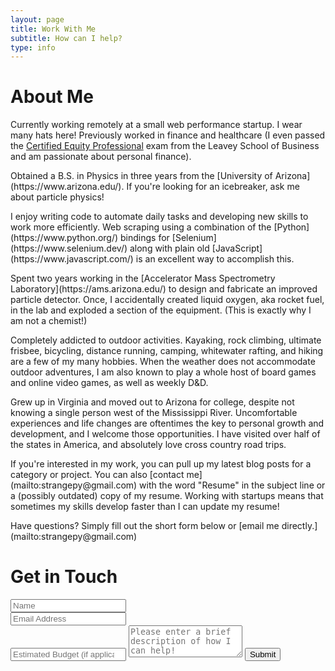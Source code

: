 ```yaml
---
layout: page
title: Work With Me
subtitle: How can I help?
type: info
---
```

<!--
Step 1. Schedule a complimentary, no-obligation consult. You can do that by using the contact form below.
Step 2. Watch your email for questions from me. Before we hop on the phone, I’d like to know a bit about you and what you’d like to get out of coaching with me.
Step 3. Hit “reply” to that email and answer the questions.
Step 4. At the scheduled time of your consult, we’ll consult! We’ll use the opportunity to make sure we’re the perfect fit before you commit.
Step 5. Then we’ll get started! If you decide to work with me, I’ll tell you the exact steps for getting started. If you decide not to work with me or if we aren’t a perfect fit, I’m happy to share other resources to help you get what you need.
-->

# About Me

<p class="about-text"><span class="fa fa-briefcase" aria-hidden="true"></span> Currently working remotely at a small web performance startup. I wear many hats here! Previously worked in finance and healthcare (I even passed the <a href="https://www.scu.edu/business/cepi/" >Certified Equity Professional</a> exam from the Leavey School of Business and am passionate about personal finance).</p>

<p class="about-text"><span class="fa fa-graduation-cap" aria-hidden="true"></span> Obtained a B.S. in Physics in three years from the [University of Arizona](https://www.arizona.edu/). If you're looking for an icebreaker, ask me about particle physics! </p>

<p class="about-text"><span class="fa fa-code" aria-hidden="true"></span> I enjoy writing code to automate daily tasks and developing new skills to work more efficiently. Web scraping using a combination of the [Python](https://www.python.org/) bindings for [Selenium](https://www.selenium.dev/) along with plain old [JavaScript](https://www.javascript.com/) is an excellent way to accomplish this. </p>

<p class="about-text"><span class="fa fa-bolt" aria-hidden="true"></span> Spent two years working in the [Accelerator Mass Spectrometry Laboratory](https://ams.arizona.edu/) to design and fabricate an improved particle detector. Once, I accidentally created liquid oxygen, aka rocket fuel, in the lab and exploded a section of the equipment. (This is exactly why I am not a chemist!)</p>

<p class="about-text"><span class="fa fa-heart" aria-hidden="true"></span> Completely addicted to outdoor activities. Kayaking, rock climbing, ultimate frisbee, bicycling, distance running, camping, whitewater rafting, and hiking are a few of my many hobbies. When the weather does not accommodate outdoor adventures, I am also known to play a whole host of board games and online video games, as well as weekly D&D. </p>

<p class="about-text"><span class="fa fa-globe" aria-hidden="true"></span> Grew up in Virginia and moved out to Arizona for college, despite not knowing a single person west of the Mississippi River. Uncomfortable experiences and life changes are oftentimes the key to personal growth and development, and I welcome those opportunities. I have visited over half of the states in America, and absolutely love cross country road trips. </p>

<p class="about-text"><span class="fa fa-book" aria-hidden="true"></span>If you're interested in my work, you can pull up my latest blog posts for a category or project. You can also [contact me](mailto:strangepy@gmail.com) with the word "Resume" in the subject line or a (possibly outdated) copy of my resume. Working with startups means that sometimes my skills develop faster than I can update my resume! </p>

<p class="about-text"><span class="fa fa-address-book" aria-hidden="true"></span> Have questions? Simply fill out the short form below or [email me directly.](mailto:strangepy@gmail.com)</p>

# Get in Touch


<form action="https://formspree.io/strangepy@gmail.com" method="POST" class="form" id="contact-form">
  <div class="row">
    <div class="col-xs-6">
      <input type="text" name="name" class="form-control input-lg" placeholder="Name" title="Name">
    </div>
    <div class="col-xs-6">
      <input type="email" name="_replyto" class="form-control input-lg" placeholder="Email Address" title="Email">
    </div>
  </div>
  <input type="number" name="budget" class="form-control input-lg" placeholder="Estimated Budget (if applicable)" title="Budget">
  <input type="hidden" name="_subject" value="New submission from strangepy.com">
  <textarea type="text" name="content" class="form-control input-lg" placeholder="Please enter a brief description of how I can help!" title="Message" required="required" rows="3"></textarea>
  <input type="text" name="_gotcha" style="display:none">
  <input type="hidden" name="_next" value="?message=Your message was sent successfully, thanks!" />
  <button type="submit" class="btn btn-lg btn-primary">Submit</button>
</form>

<!--<div style="font-size: 12px;">Please do not use this form to send me full code samples or ask me to fix an app for free. Due to the volume of questions I receive I unfortuantely cannot offer free support.</div> -->
